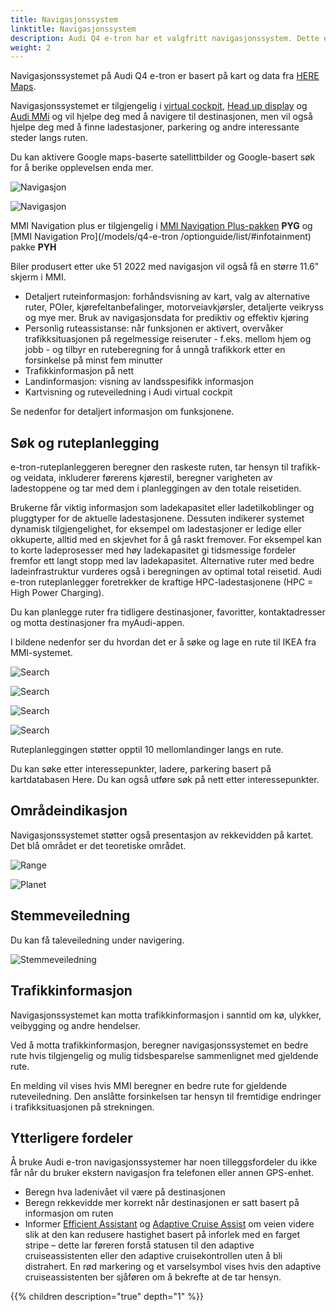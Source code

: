 ```yaml
---
title: Navigasjonssystem
linktitle: Navigasjonssystem
description: Audi Q4 e-tron har et valgfritt navigasjonssystem. Dette er MMI Navigation plus-systemet som hjelper deg med å navigere til destinasjonen.
weight: 2
---
```


Navigasjonssystemet på Audi Q4 e-tron er basert på kart og data fra [HERE Maps](https://www.here.com/strategic-alliances/audi/IVIdemo).

Navigasjonssystemet er tilgjengelig i [virtual cockpit](../virtualcockpit/), [Head up display](../headupdisplay/) og [Audi MMi](../mmi/) og vil hjelpe deg med å navigere til destinasjonen, men vil også hjelpe deg med å finne ladestasjoner, parkering og andre interessante steder langs ruten.

Du kan aktivere Google maps-baserte satellittbilder og Google-basert søk for å berike opplevelsen enda mer.

![Navigasjon](navigationmmiscreen.jpg "Navigasjon i MMI hovedskjerm")

![Navigasjon](mminavigationvirtualcockpit.jpg "Navigasjon i virtuell cockpit")

MMI Navigation plus er tilgjengelig i [MMI Navigation Plus-pakken](/models/q4-e-tron/optionguide/list/#infotainment) **PYG** og [MMI Navigation Pro](/models/q4-e-tron /optionguide/list/#infotainment) pakke **PYH**

Biler produsert etter uke 51 2022 med navigasjon vil også få en større 11.6" skjerm i MMI. 


- Detaljert ruteinformasjon: forhåndsvisning av kart, valg av alternative ruter, POIer, kjørefeltanbefalinger, motorveiavkjørsler, detaljerte veikryss og mye mer. Bruk av navigasjonsdata for prediktiv og effektiv kjøring
- Personlig ruteassistanse: når funksjonen er aktivert, overvåker trafikksituasjonen på regelmessige reiseruter - f.eks. mellom hjem og jobb - og tilbyr en ruteberegning for å unngå trafikkork etter en forsinkelse på minst fem minutter
- Trafikkinformasjon på nett
- Landinformasjon: visning av landsspesifikk informasjon
- Kartvisning og ruteveiledning i Audi virtual cockpit

Se nedenfor for detaljert informasjon om funksjonene.

## Søk og ruteplanlegging

e-tron-ruteplanleggeren beregner den raskeste ruten, tar hensyn til trafikk- og veidata, inkluderer førerens kjørestil, beregner varigheten av ladestoppene og tar med dem i planleggingen av den totale reisetiden.

Brukerne får viktig informasjon som ladekapasitet eller ladetilkoblinger og pluggtyper for de aktuelle ladestasjonene. Dessuten indikerer systemet dynamisk tilgjengelighet, for eksempel om ladestasjoner er ledige eller okkuperte, alltid med en skjevhet for å gå raskt fremover. For eksempel kan to korte ladeprosesser med høy ladekapasitet gi tidsmessige fordeler fremfor ett langt stopp med lav ladekapasitet. Alternative ruter med bedre ladeinfrastruktur vurderes også i beregningen av optimal total reisetid. Audi e-tron ruteplanlegger foretrekker de kraftige HPC-ladestasjonene (HPC = High Power Charging).

Du kan planlegge ruter fra tidligere destinasjoner, favoritter, kontaktadresser og motta destinasjoner fra myAudi-appen.

I bildene nedenfor ser du hvordan det er å søke og lage en rute til IKEA fra MMI-systemet.

![Search](search2.jpg "Trinn 2: Velge riktig søkeresultat og trykke start")

![Search](search3.jpg "Trinn 3: Navigasjon informerer om at du ikke har nok lading ved å gå til IKEA og foreslår å legge til lading langs ruten")

![Search](search4.jpg "Trinn 4: Foreslåtte ladestopp inkludert forventet batteriladingstilstand på destinasjonen")

![Search](search5.jpg "Trinn 5: Planlagt rute")

Ruteplanleggingen støtter opptil 10 mellomlandinger langs en rute.

Du kan søke etter interessepunkter, ladere, parkering basert på kartdatabasen Here. Du kan også utføre søk på nett etter interessepunkter.

## Områdeindikasjon

Navigasjonssystemet støtter også presentasjon av rekkevidden på kartet. Det blå området er det teoretiske området.

![Range](range.jpg "Rekkevidden angitt med det blå området")

![Planet](planet.jpg "Du kan dekke hele planeten med din helelektriske Audi")

## Stemmeveiledning

Du kan få taleveiledning under navigering.

![Stemmeveiledning](voiceguidance.jpg "Du kan kontrollere hvor mye stemmeveiledning du trenger")

## Trafikkinformasjon

Navigasjonssystemet kan motta trafikkinformasjon i sanntid om kø, ulykker, veibygging og andre hendelser.

Ved å motta trafikkinformasjon, beregner navigasjonssystemet en bedre rute hvis tilgjengelig og mulig tidsbesparelse sammenlignet med gjeldende rute.

En melding vil vises hvis MMI beregner en bedre rute for gjeldende ruteveiledning. Den anslåtte forsinkelsen tar hensyn til fremtidige endringer i trafikksituasjonen på strekningen.

## Ytterligere fordeler

Å bruke Audi e-tron navigasjonssystemer har noen tilleggsfordeler du ikke får når du bruker ekstern navigasjon fra telefonen eller annen GPS-enhet.

- Beregn hva ladenivået vil være på destinasjonen
- Beregn rekkevidde mer korrekt når destinasjonen er satt basert på informasjon om ruten
- Informer [Efficient Assistant](/models/e-tron/technology/drivingassistance/predictiveefficiencyassist/) og [Adaptive Cruise Assist](/models/e-tron/technology/drivingassistance/adaptivecruiseassist/) om veien videre slik at den kan redusere hastighet basert på inforlek med en farget stripe – dette lar føreren forstå statusen til den adaptive cruiseassistenten eller den adaptive cruisekontrollen uten å bli distrahert. En rød markering og et varselsymbol vises hvis den adaptive cruiseassistenten ber sjåføren om å bekrefte at de tar hensyn.

{{% children description="true" depth="1" %}}
